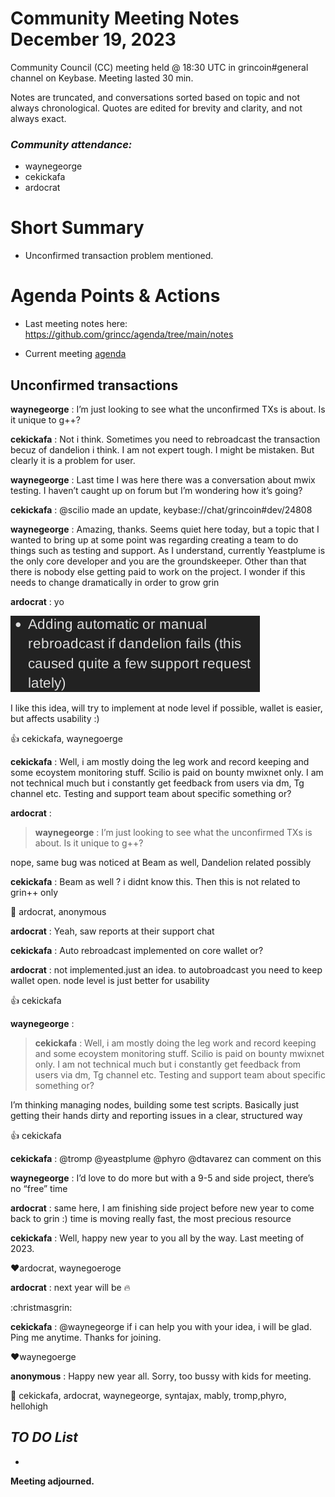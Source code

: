 # Community Meeting Notes December 19, 2023

Community Council (CC) meeting held @ 18:30 UTC in grincoin#general channel on Keybase. Meeting lasted 30 min.

Notes are truncated, and conversations sorted based on topic and not always chronological. Quotes are edited for brevity and clarity, and not always exact.




### _Community attendance:_

* waynegeorge
* cekickafa
* ardocrat

# Short Summary
 
 
- Unconfirmed transaction problem mentioned.



# Agenda Points & Actions
 

* Last meeting notes here: https://github.com/grincc/agenda/tree/main/notes

* Current meeting [agenda](https://github.com/grincc/agenda/issues/119)



## Unconfirmed transactions


__waynegeorge__ : I’m just looking to see what the unconfirmed TXs is about. Is it unique to g++?

__cekickafa__ : Not i think. Sometimes you need to rebroadcast the transaction becuz of dandelion i think. I am not expert tough. I might be mistaken.
But clearly it is a problem for user.

__waynegeorge__ : Last time I was here there was a conversation about mwix testing. I haven’t caught up on forum but I’m wondering how it’s going?


__cekickafa__ : @scilio made an update, keybase://chat/grincoin#dev/24808

 

__waynegeorge__ : Amazing, thanks. Seems quiet here today, but a topic that I wanted to bring up at some point was regarding creating a team to do things such as testing and support. As I understand, currently Yeastplume is the only core developer and you are the groundskeeper. Other than that there is nobody else getting paid to work on the project. I wonder if this needs to change dramatically in order to grow grin


__ardocrat__ : yo

![image3](../imgs/12-19-meeting.png)


  I like this idea, will try to implement at node level if possible, wallet is easier, but affects usability :)

👍   cekickafa, waynegoerge

__cekickafa__ : Well, i am mostly doing the leg work and record keeping and some ecoystem monitoring stuff. Scilio is paid on bounty mwixnet only. I am not technical much but i constantly get feedback from users via dm, Tg channel etc. Testing and support team about specific something or?

__ardocrat__ : 

>__waynegeorge__ : I’m just looking to see what the unconfirmed TXs is about. Is it unique to g++?


nope, same bug was noticed at Beam as well, Dandelion related possibly


__cekickafa__ : Beam as well ? i didnt know this. Then this is not related to grin++ only

💯 ardocrat, anonymous

__ardocrat__ :  Yeah, saw reports at their support chat

__cekickafa__ : Auto rebroadcast implemented on core wallet or?

__ardocrat__ : not implemented.just an idea. to autobroadcast you need to keep wallet open. node level is just better for usability

👍 cekickafa

__waynegeorge__ : 

>__cekickafa__ : Well, i am mostly doing the leg work and record keeping and some ecoystem monitoring stuff. Scilio is paid on bounty mwixnet only. I am not technical much but i constantly get feedback from users via dm, Tg channel etc. Testing and support team about specific something or?

 I’m thinking managing nodes, building some test scripts. Basically just getting their hands dirty and reporting issues in a clear, structured way

👍 cekickafa


__cekickafa__ : @tromp @yeastplume @phyro @dtavarez can comment on this

__waynegeorge__ : I’d love to do more but with a 9-5 and side project, there’s no “free” time

__ardocrat__ : same here, I am finishing side project before new year to come back to grin :)
time is moving really fast, the most precious resource

__cekickafa__ : Well, happy new year to you all by the way. Last meeting of 2023.

❤️ardocrat, waynegoeroge

__ardocrat__ : next year will be 🔥

:christmasgrin:

__cekickafa__ : @waynegeorge if i can help you with your idea, i will be glad. Ping me anytime. Thanks for joining.

❤️waynegoerge

__anonymous__ : Happy new year all. Sorry, too bussy with kids for meeting.

👋 cekickafa, ardocrat, waynegeorge, syntajax, mably, tromp,phyro, hellohigh






## *TO DO List*


*




**Meeting adjourned.**